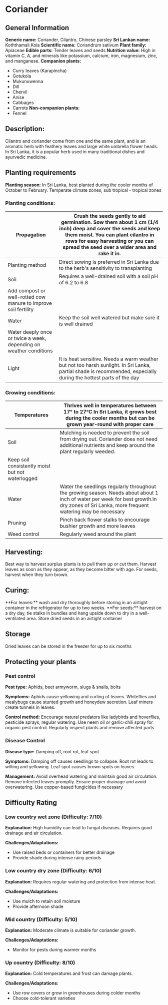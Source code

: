 # Coriander

## General Information
**Generic name:** Coriander, Cilantro, Chinese parsley
**Sri Lankan name:** Koththamali Kola
**Scientific name:** Coriandrum sativum
**Plant family:** Apiaceae
**Edible parts:** Tender leaves and seeds
**Nutrition value:** <update>High in vitamin C, A, and minerals like potassium, calcium, iron, magnesium, zinc, and manganese.</update>
**Companion plants:**
- <update>Curry leaves (Karapincha)</update>
- <update>Gotukola</update>
- <update>Mukunuwenna</update>
- Dill
- Chervil
- Anise
- Cabbages
- Carrots
**Non-companion plants:**
- Fennel

## Description:
Cilantro and coriander come from one and the same plant, and is an aromatic herb with feathery leaves and large white umbrella flower heads. <update>In Sri Lanka, it is a popular herb used in many traditional dishes and ayurvedic medicine.</update>

## Planting requirements
**Planting season:** <update>In Sri Lanka, best planted during the cooler months of October to February</update>. Temperate climate zones, sub tropical - tropical zones

### Planting conditions:
| **Propagation** | Crush the seeds gently to aid germination. Sow them about 1 cm (1/4 inch) deep and cover the seeds and keep them moist. You can plant cilantro in rows for easy harvesting or you can spread the seed over a wider area and rake it in. |
|----|----|
| Planting method | <update>Direct sowing is preferred in Sri Lanka due to the herb's sensitivity to transplanting</update> |
| Soil | Requires a well-drained soil with a soil pH of 6.2 to 6.8
<update>Add compost or well-rotted cow manure to improve soil fertility</update> |
| Water | Keep the soil well watered but make sure it is well drained
Water deeply once or twice a week, depending on weather conditions |
| Light | It is heat sensitive. Needs a warm weather but not too harsh sunlight. <update>In Sri Lanka, partial shade is recommended, especially during the hottest parts of the day</update> |

### Growing conditions:

| **Temperatures** | Thrives well in temperatures between 17° to 27°C <update>In Sri Lanka, it grows best during the cooler months but can be grown year-round with proper care</update> |
|----|----|
| Soil | Mulching is needed to prevent the soil from drying out. Coriander does not need additional nutrients and keep around the plant regularly weeded.
Keep soil consistently moist but not waterlogged |
| Water | Water the seedlings regularly throughout the growing season. Needs about about 1 inch of water per week for best growth.<update>In dry zones of Sri Lanka, more frequent watering may be necessary</update> |
| Pruning | Pinch back flower stalks to encourage bushier growth and more leaves |
| Weed control | Regularly weed around the plant |

## Harvesting:
Best way to harvest surplus plants is to pull them up or cut them. <update>Harvest leaves as soon as they appear, as they become bitter with age. For seeds, harvest when they turn brown.</update>

## Curing:
<update>
**For leaves:** wash and dry thoroughly before storing in an airtight container in the refrigerator for up to two weeks.
**For seeds:** harvest on a dry day, tie stalks in bundles and hang upside down to dry in a well-ventilated area. Store dried seeds in an airtight container
</update>

## Storage
<update>Dried leaves can be stored in the freezer for up to six months</update>

## Protecting your plants
### Pest control
**Pest type:** Aphids, beet armyworm, slugs & snails, bolts

**Symptoms:** Aphids cause yellowing and curling of leaves. <update>Whiteflies and mealybugs cause stunted growth and honeydew secretion. Leaf miners create tunnels in leaves.</update>

**Control method:** Encourage natural predators like ladybirds and hoverflies, pesticide sprays, regular watering. <update>Use neem oil or garlic-chili spray for organic pest control. Regularly inspect plants and remove affected parts</update>

### Disease Control
**Disease type:** <update>Damping off, root rot, leaf spot</update>

**Symptoms:** <update>Damping off causes seedlings to collapse. Root rot leads to wilting and yellowing. Leaf spot causes brown spots on leaves.</update>

**Management:** Avoid overhead watering and maintain good air circulation. Remove infected leaves promptly. <update>Ensure proper drainage and avoid overwatering. Use copper-based fungicides if necessary</update>

## Difficulty Rating
### Low country wet zone (Difficulty: 7/10)
**Explanation:** <update>High humidity can lead to fungal diseases. Requires good drainage and air circulation.</update>

**Challenges/Adaptations:**
- <update>Use raised beds or containers for better drainage</update>
- <update>Provide shade during intense rainy periods</update>

### Low country dry zone (Difficulty: 6/10)
**Explanation:** <update>Requires regular watering and protection from intense heat.</update>

**Challenges/Adaptations:**
- <update>Use mulch to retain soil moisture</update>
- <update>Provide afternoon shade</update>

### Mid country (Difficulty: 5/10)
**Explanation:** <update>Moderate climate is suitable for coriander growth.</update>

**Challenges/Adaptations:**
- <update>Monitor for pests during warmer months</update>

### Up country (Difficulty: 8/10)
**Explanation:** <update>Cold temperatures and frost can damage plants.</update>

**Challenges/Adaptations:**
- <update>Use row covers or grow in greenhouses during colder months</update>
- <update>Choose cold-tolerant varieties</update>